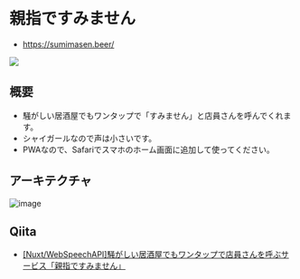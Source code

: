 # 親指ですみません

- https://sumimasen.beer/

<img  src="https://user-images.githubusercontent.com/11635641/60889548-3637d900-a294-11e9-8d8b-151ee109511a.png">

## 概要

- 騒がしい居酒屋でもワンタップで「すみません」と店員さんを呼んでくれます。
- シャイガールなので声は小さいです。
- PWAなので、Safariでスマホのホーム画面に追加して使ってください。

## アーキテクチャ

![image](https://user-images.githubusercontent.com/11635641/60890500-55d00100-a296-11e9-8ce6-bc697254f241.png)

## Qiita

- [[Nuxt/WebSpeechAPI]騒がしい居酒屋でもワンタップで店員さんを呼ぶサービス「親指ですみません」](https://qiita.com/IZUMIRU/items/7a8d47f672edfd25cec7)
